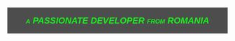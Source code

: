 <style type="text/css">
.generated-text {
   font-family:Helvetica, sans-serif;
   font-size:20px;
   font-weight:bold;
   font-variant:small-caps;
   line-height:20px;
   text-align:center;
   color:#16f019;
   background-color:#4d4d4d;
   padding:20px;
}
</style>
<!-- HTML Code -->
<h6 class="generated-text">a PASSIONATE DEVELOPER from ROMANIA</h6>

